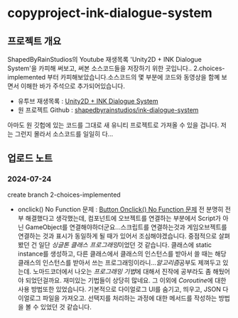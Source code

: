 # copyproject-ink-dialogue-system
## 프로젝트 개요
ShapedByRainStudios의 Youtube 재생목록 'Unity2D + INK Dialogue System'을 카피해 써보고, 써본 소스코드들을 저장하기 위한 곳입니다..
2.choices-implemented 부터 카피해보았습니다.소스코드의 몇 부분에 코드와 동영상을 함꼐 보면서 이해한 바가 주석으로 추가되어있습니다.

* 유투브 재생목록 : [Unity2D + INK Dialogue System](https://www.youtube.com/playlist?list=PL3viUl9h9k78KsDxXoAzgQ1yRjhm7p8kl, "youtube playlist로")
* 원 프로젝트 Github : [shapedbyrainstudios/ink-dialogue-system](https://github.com/shapedbyrainstudios/ink-dialogue-system, "github link로")

아마도 원 깃헙에 있는 코드를 그대로 새 유니티 프로젝트로 가져올 수 있을 겁니다. 저는 그런지 몰라서 소스코드를 일일히 다...
## 업로드 노트
### 2024-07-24
create branch 2-choices-implemented
* onclick() No Function 문제 : [Button Onclick() No Function 문제](https://mingxoxo-record.tistory.com/23)
전 분명히 전부 해결했다고 생각했는데, 컴포넌트에 오브젝트를 연결하는 부분에서 Script가 아닌 GameObject를 연결해야하더군요...스크립트를 연결하는것과 게임오브젝트를 연결하는 것과
표시가 동일하게 될 때가 있어서 조심해야겠습니다.
중점적으로 살펴봤던 건 일단 *싱글톤 클래스 프로그래밍*이었던 것 같습니다. 클래스에 static instance를 생성하고, 다른 클래스에서 클래스의 인스턴스를 받아서 쓸 때는 해당 클래스의 인스턴스를 받아서 쓰는
프로그래밍이라니...*알고리즘*공부도 제껴두고 있는데. 노마드코더에서 나오는 *프로그래밍 기법*에 대해서 진작에 공부라도 좀 해뒀어야 되었던걸까요. 재미있는 기법들이 상당히 많네요.
그 이외에 *Coroutine*에 대한 사용 방법또한 있었습니다.
기본적으로 다이얼로그 UI를 숨기고, 띄우고, JSON 다이얼로그 파일을 가져오고. 선택지를 처리하는 과정에 대한 메서드를 작성하는 방법을 볼 수 있었던 것 같습니다.
